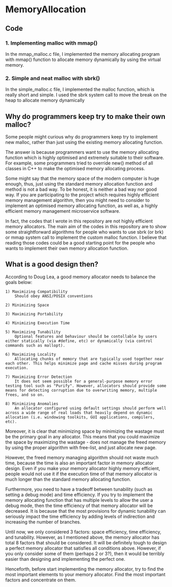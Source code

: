 # MemoryAllocation

## Code

### 1. Implementing malloc with mmap()

In the mmap_malloc.c file, I implemented the memory allocating program with mmap() function to allocate memory dynamically by using the virtual memory.

### 2. Simple and neat malloc with sbrk()

In the simple_malloc.c file, I implemented the malloc function, which is really short and simple. I used the sbrk system call to move the break on the heap to allocate memory dynamically

## Why do programmers keep try to make their own malloc?

Some people might curious why do programmers keep try to implement new malloc, rather than just using the existing memory allocating function.

The answer is because programmers want to use the memory allocating function which is highly optimised and extremely suitable to their software. For example, some programmers tried to override new() method of all classes in C++ to make the optimised memory allocating process.

Some might say that the memory space of the modern computer is huge enough, thus, just using the standard memory allocation function and method is not a bad way. To be honest, it is neither a bad way nor good way. If you are participating to the project which requires highly efficient memory management algorithm, then you might need to consider to implement an optimised memory allocating function, as well as, a highly efficient memory management microservice software.

In fact, the codes that I wrote in this repository are not highly efficient memory allocators. The main aim of the codes in this repository are to show some straightforward algorithms for people who wants to use sbrk (or brk) or mmap system call to implement the custom malloc function. I believe that reading those codes could be a good starting point for the people who wants to implement their own memory allocation function.

## What is a good design then?

According to Doug Lea, a good memory allocator needs to balance the goals below:

    1) Maximizing Compatibility
        Should obey ANSI/POSIX conventions

    2) Minimizing Space

    3) Maximizing Portability

    4) Minimizing Execution Time

    5) Maximizing Tunability
        Optional features and behaviour should be contollable by users either statically (via #define, etc) or dynamically (via control commands such as mallopt).

    6) Maximizing Locality
        Allocating chunks of memory that are typically used together near each other. This helps minimize page and cache misses during program execution.

    7) Maximizing Error Detection
        It does not seem possible for a general-purpose memory error testing tool such as "Purify". However, allocators should provide some means for detecting corruption due to overwriting memory, multiple frees, and so on.

    8) Minimizing Anomalies
        An allocator configured using default settings should perform well across a wide range of real loads that heavily depend on dynamic allocation (i.e. windowing toolkits, GUI applications, compilers, etc).


Moreover, it is clear that minimizing space by minimizing the wastage must be the primary goal in any allocator. This means that you could maximize the space by maximizing the wastage - does not manage the freed memory by using the proper algorithm with free-list, and just allocate new page.

However, the freed memory managing algorithm should not waste much time, because the time is also an important factor in memory allocator design. Even if you make your memory allocator highly memory efficient, people would not use it if the execution time of that memory allocator is much longer than the standard memory allocating function.

Furthermore, you need to have a tradeoff between tunability (such as setting a debug mode) and time efficiency. If you try to implement the memory allocating function that has multiple levels to allow the user a debug mode, then the time efficiency of that memory allocator will be decreased. It is because that the most provisions for dynamic tunability can seriously impact the time efficiency by adding levels of indirection and increasing the number of branches.

Until now, we only considered 3 factors: space efficiency, time efficiency, and tunability. However, as I mentioned above, the memory allocator has total 8 factors that should be considered. It will be definitely tough to design a perfect memory allocator that satisfies all conditions above. However, if you only consider some of them (perhaps 2 or 3?), then it would be terribly easier than designing and implementing the perfect one.

Henceforth, before start implementing the memory allocator, try to find the most important elements to your memory allocator. Find the most important factors and concentrate on them.